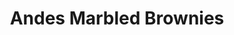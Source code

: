 ---
layout: recipe
title: "Andes Marbled Brownies"
image: Andes-Marbled-Brownies.jpg
imagecredit: https://tootsie.com/recipes/

ingredients:
- 1 package (19.8 to 23.7 oz.) brownie mix
- 2 packages (4.67 oz. each) Andes Crème de Menthe thins or 2 cups Andes Baking Chips. Can also be made using 2 packages (4.67 oz. each) Andes Toffee Crunch thins.

directions:
- Grease bottom only of 13x9 inch baking pan. Prepare brownie mix as directed on package. 
- Spread into pan.
- Bake as directed. 
- Immediately place Andes Candies on surface of hot brownies.
- Allow to stand 2 to 3 minutes or until candies are melted.
- Using knife or metal spatula, gently swirl together melted candies to cover the entire surface of brownies. 
- Cool 2 hours or until slightly set. 
- Cut into bars.

---